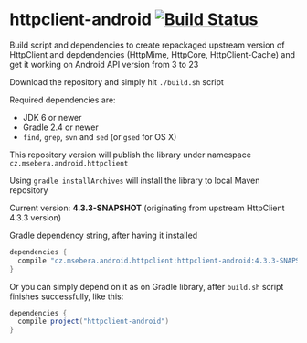 # httpclient-android [![Build Status](https://travis-ci.org/smarek/httpclient-android.svg)](https://travis-ci.org/smarek/httpclient-android)

Build script and dependencies to create repackaged upstream version of HttpClient and depdendencies (HttpMime, HttpCore, HttpClient-Cache) and get it working on Android API version from 3 to 23

Download the repository and simply hit `./build.sh` script

Required dependencies are:
  - JDK 6 or newer
  - Gradle 2.4 or newer
  - `find`, `grep`, `svn` and `sed` (or `gsed` for OS X)
  
This repository version will publish the library under namespace `cz.msebera.android.httpclient`

Using `gradle installArchives` will install the library to local Maven repository

Current version: **4.3.3-SNAPSHOT** (originating from upstream HttpClient 4.3.3 version)

Gradle dependency string, after having it installed

```gradle
dependencies {
  compile "cz.msebera.android.httpclient:httpclient-android:4.3.3-SNAPSHOT"
}
```

Or you can simply depend on it as on Gradle library, after `build.sh` script finishes successfully, like this:
```gradle
dependencies {
  compile project("httpclient-android")
}
```
